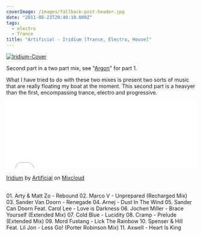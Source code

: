 ```yaml
---
coverImage: /images/fallback-post-header.jpg
date: "2011-08-23T20:40:10.000Z"
tags:
  - electro
  - Trance
title: "Artificial - Iridium [Trance, Electro, House]"
---
```


[![](/wp-content/uploads/2011/08/Iridium-Cover.png "Iridium-Cover")](/wp-content/uploads/2011/08/Iridium-Cover.png)

Second part in a two part mix, see "[Argon](/audio/artificial-argon-tech-house-progressive/)" for part 1.

<!-- more -->

What I have tried to do with these two mixes is present two sorts of music that are really floating my boat at the moment. This second part is a heavyer than the first, encompassing trance, electro and progressive.

<iframe width="100%" height="180" src="//www.mixcloud.com/widget/iframe/?feed=http%3A%2F%2Fwww.mixcloud.com%2Fmikeysee%2Fartificial-iridium%2F&amp;embed_type=widget_standard&amp;embed_uuid=f9eb9db5-fe58-4f77-9f77-cc30a4100061&amp;hide_tracklist=1&amp;hide_cover=1" frameborder="0"></iframe><div style="clear: both; height: 3px; width: auto;"></div>

[Iridium](https://www.mixcloud.com/mikeysee/artificial-iridium/?utm_source=widget&utm_medium=web&utm_campaign=base_links&utm_term=resource_link)<span> by </span>[Artificial](https://www.mixcloud.com/mikeysee/?utm_source=widget&utm_medium=web&utm_campaign=base_links&utm_term=profile_link)<span> on </span>[ Mixcloud](https://www.mixcloud.com/?utm_source=widget&utm_medium=web&utm_campaign=base_links&utm_term=homepage_link)

<div style="clear: both; height: 3px; width: auto;"></div>

01\. Arty &amp; Matt Zo - Rebound
02\. Marco V - Unprepared (Recharged Mix)
03\. Sander Van Doorn - Renegade
04\. Arnej - Dust In The Wind
05\. Sander Can Doorn Feat. Carol Lee - Love is Darkness
06\. Jochen Miller - Brace Yourself (Extended Mix)
07\. Cold Blue - Lucidity
08\. Cramp - Prelude (Extended Mix)
09\. Mord Fustang - Lick The Rainbow
10\. Spenser &amp; Hill Feat. Lil Jon - Less Go! (Porter Robinson Mix)
11\. Axwell - Heart Is King
